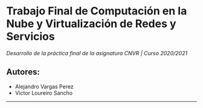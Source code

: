 # Trabajo Final de Computación en la Nube y Virtualización de Redes y Servicios
*Desarrollo de la práctica final de la asignatura CNVR | Curso 2020/2021*
## Autores: 
- Alejandro Vargas Perez
- Victor Loureiro Sancho
------------
